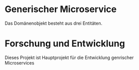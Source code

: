 # Generischer Microservice

Das Domänenobjekt besteht aus drei Entitäten. 


# Forschung und Entwicklung
Dieses Projekt ist Hauptprojekt für die Entwicklung genrischer 
Microservices